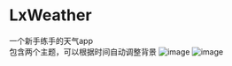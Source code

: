 ﻿# LxWeather
一个新手练手的天气app<br>
包含两个主题，可以根据时间自动调整背景
![image](https://github.com/MlxChange/LxWeather/raw/master/srceenHost/sun.png)
![image](https://github.com/MlxChange/LxWeather/raw/master/srceenHost/night.png)

